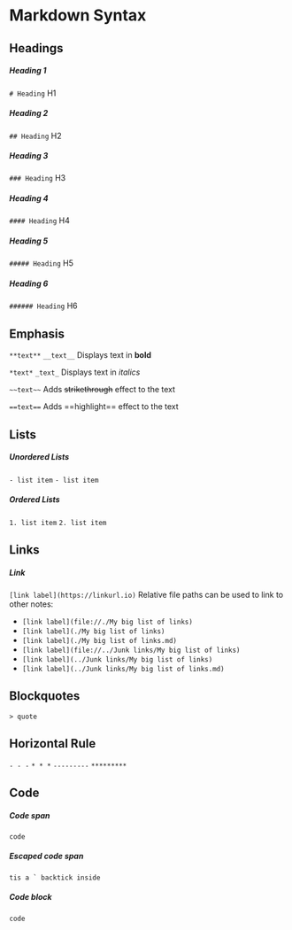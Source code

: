 # Markdown Syntax

## Headings

##### Heading 1
`# Heading`
H1

##### Heading 2
`## Heading`
H2

##### Heading 3
`### Heading`
H3

##### Heading 4
`#### Heading`
H4

##### Heading 5
`##### Heading`
H5

##### Heading 6
`###### Heading`
H6

## Emphasis

`**text**`
`__text__`
Displays text in **bold**

`*text*`
`_text_`
Displays text in _italics_

`~~text~~`
Adds ~~strikethrough~~ effect to the text

`==text==`
Adds ==highlight== effect to the text

## Lists

##### Unordered Lists
`- list item`
`- list item`

##### Ordered Lists
`1. list item`
`2. list item`

## Links

##### Link
`[link label](https://linkurl.io)`
Relative file paths can be used to link to other notes:
- `[link label](file://./My big list of links)`
- `[link label](./My big list of links)`
- `[link label](./My big list of links.md)`
- `[link label](file://../Junk links/My big list of links)`
- `[link label](../Junk links/My big list of links)`
- `[link label](../Junk links/My big list of links.md)`

## Blockquotes

`> quote`

## Horizontal Rule

`- - -`
`* * *`
`---------`
`*********`

## Code

##### Code span
`code`

##### Escaped code span
``tis a ` backtick inside``

##### Code block
```language-name
code
```
